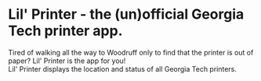 # Lil' Printer - the (un)official Georgia Tech printer app.

Tired of walking all the way to Woodruff only to find that the printer is out of paper? Lil' Printer is the app for you!  
Lil' Printer displays the location and status of all Georgia Tech printers.
